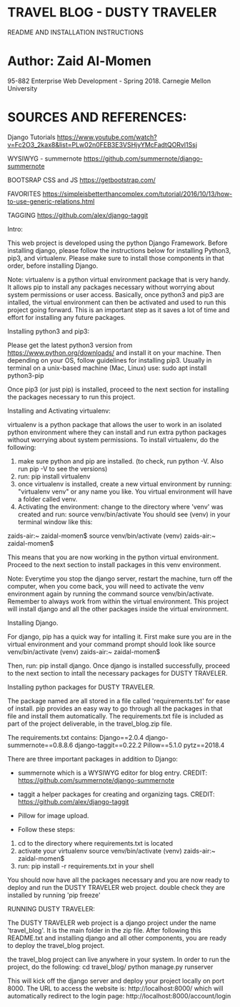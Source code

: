 # TRAVEL BLOG - DUSTY TRAVELER 
 README AND INSTALLATION INSTRUCTIONS

# Author: Zaid Al-Momen
 95-882 Enterprise Web Development - Spring 2018. Carnegie Mellon University 
 
# SOURCES AND REFERENCES: 
 
 Django Tutorials
 https://www.youtube.com/watch?v=Fc2O3_2kax8&list=PLw02n0FEB3E3VSHjyYMcFadtQORvl1Ssj
 
 WYSIWYG - summernote
 https://github.com/summernote/django-summernote
 
 BOOTSRAP CSS and JS
 https://getbootstrap.com/
 
 FAVORITES
 https://simpleisbetterthancomplex.com/tutorial/2016/10/13/how-to-use-generic-relations.html
 
 TAGGING
 https://github.com/alex/django-taggit


Intro: 

This web project is developed using the python Django Framework. Before installing django, please follow the instructions below for installing Python3, pip3, and virtualenv. Please make sure to install those components in that order, before installing Django.


Note: virtualenv is a python virtual environment package that is very handy. It allows pip to install any packages necessary without worrying about system permissions or user access. Basically, once python3 and pip3 are intalled, the virtual environment can then be activated and used to run this project going forward. This is an important step as it saves a lot of time and effort for installing any future packages.   


Installing python3 and pip3: 

Please get the latest python3 version from https://www.python.org/downloads/ and install it on your machine. 
Then depending on your OS, follow guidelines for installing pip3. 
Usually in terminal on a unix-based machine (Mac, Linux) use: sudo apt install python3-pip

Once pip3 (or just pip) is installed, proceed to the next section for installing the packages necessary to run this project. 

Installing and Activating virtualenv: 
	
virtualenv is a python package that allows the user to work in an isolated python environment where they can install and run extra python packages without worrying about system permissions. To install virtualenv, do the following: 

1. make sure python and pip are installed. (to check, run python -V. Also run pip -V to see the versions)
2. run: pip install virtualenv
3. once virtualenv is installed, create a new virtual environment by running: "virtualenv venv" or any name you like. You virtual environment will have a folder called venv.
4. Activating the environment: change to the directory where 'venv' was created and run: source venv/bin/activate
You should see (venv) in your terminal window like this: 

zaids-air:~ zaidal-momen$ source venv/bin/activate
(venv) zaids-air:~ zaidal-momen$ 

This means that you are now working in the python virtual environment. Proceed to the next section to install packages in this venv environment. 

Note: Everytime you stop the django server, restart the machine, turn off the computer, when you come back, you will need to activate the venv environment again by running the command source venv/bin/activate. Remember to always work from within the virtual environment. This project will install django and all the other packages inside the virtual environment.


Installing Django. 

For django, pip has a quick way for intalling it. First make sure you are in the virtual environment and your command prompt should look like 
source venv/bin/activate
(venv) zaids-air:~ zaidal-momen$ 

Then, run: pip install django. 
Once django is installed successfully, proceed to the next section to intall the necessary packages for DUSTY TRAVELER. 

Installing python packages for DUSTY TRAVELER. 

 The package named are all stored in a file called 'requirements.txt' for ease of install. pip provides an easy way to go through all the packages in that file and install them automatically. The requirements.txt file is included as part of the project deliverable, in the travel_blog.zip file. 

The requirements.txt contains: 
Django==2.0.4
django-summernote==0.8.8.6
django-taggit==0.22.2
Pillow==5.1.0
pytz==2018.4 

There are three important packages in addition to Django: 
- summernote which is a WYSIWYG editor for blog entry. CREDIT: https://github.com/summernote/django-summernote
- taggit a helper packages for creating and organizing tags. CREDIT: https://github.com/alex/django-taggit
-  Pillow for image upload. 

- Follow these steps:
1. cd to the directory where requirements.txt is located
2. activate your virtualenv 
	source venv/bin/activate
	(venv) zaids-air:~ zaidal-momen$ 
3. run:  pip install -r requirements.txt in your shell

You should now have all the packages necessary and you are now ready to deploy and run the DUSTY TRAVELER web project. double check they are installed by running 'pip freeze'

RUNNING DUSTY TRAVELER: 

The DUSTY TRAVELER web project is a django project under the name 'travel_blog'. It is the main folder in the zip file. After following this README.txt and installing django and all other components, you are ready to deploy the travel_blog project. 

the travel_blog project can live anywhere in your system. In order to run the project, do the following: 
cd travel_blog/
python manage.py runserver 

This will kick off the django server and deploy your project locally on port 8000. The URL to access the website is:
http://localhost:8000/ which will automatically redirect to the login page: http://localhost:8000/account/login




